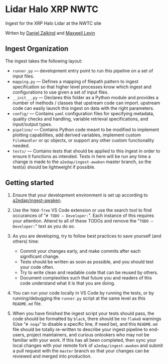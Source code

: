 # Lidar Halo XRP NWTC

Ingest for the XRP Halo Lidar at the NWTC site

Writen by [Daniel Zalkind](mailto:dzalkind@nrel.gov) and [Maxwell Levin](mailto:maxwell.levin@pnnl.gov)

## Ingest Organization

The ingest takes the following layout:

- `runner.py` –– development entry point to run this pipeline on a set of input files.
- `mapping.py` –– Defines a mapping of filepath pattern to ingest specification so that
higher level processes know which ingest and configurations to use given a set of input
files.
- `__init__.py` –– Declares this folder as a Python module and provides a number of
methods / classes that upstream code can import.
upstream code can easily launch this ingest on data with the right parameters.
- `config/` –– Contains `yaml` configuration files for specifying metadata, quality
checks and handling, variable retrieval specifications, and input/output types.
- `pipeline/` –– Contains Python code meant to be modified to implement plotting
capabilities, add derived variables, implement custom `FileHandler` or qc objects, or
support any other custom functionality needed.
- `tests/` –– Contains tests that should be applied to this ingest in order to ensure
it functions as intended. Tests in here will be run any time a change is made to the
`a2edap/ingest-awaken` master branch, so the test(s) should be lightweight if possible.


## Getting started

1. Ensure that your development environment is set up according to 
[a2edap/ingest-awaken](https://github.com/a2edap/ingest-awaken).

2. Use the `TODO-Tree` VS Code extension or use the search tool to find occurances of
"`# TODO – Developer:`". Each instance of this requires your attention. Attend to all
of these TODOs and remove the "`TODO – Developer:`" text as you do so.

3. As you are developing, try to follow best practices to save yourself (and others)
time:
    - Commit your changes early, and make commits after each significant change.
    - Tests should be written as soon as possible, and you should test your code often.
    - Try to write clean and readable code that can be reused by others.
    - Document complexities such that future you and readers of this code understand
    what it is that you are doing.

4. You can run your code locally in VS Code by running the tests, or by 
running/debugging the `runner.py` script at the same level as this `README.md` file.

5. When you have finished the ingest script your tests should pass, the code should be
formatted by `black`, there should be no `flake8` warnings (Use "`# noqa`" to disable
a specific line, if need be), and this `README.md` file should be totally re-written to
describe your ingest pipeline to end-users, project maintainers, and curious onlookers
who may not be familiar with your work. If this has all been completed, then sync your
local changes with your remote fork of `a2edap/ingest-awaken` and submit a pull request
with the `master` branch so that your changes can be reviewed and merged into
production.   
